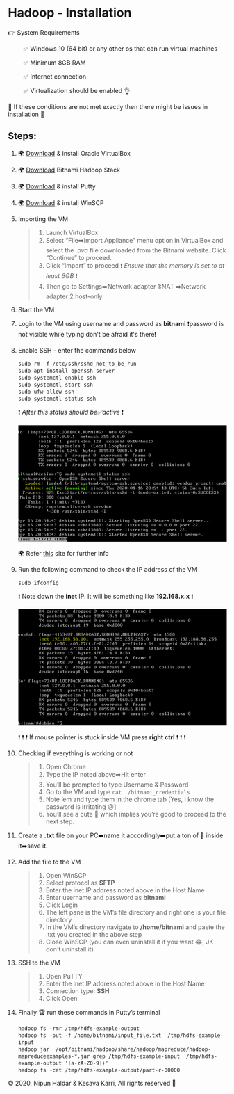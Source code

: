 
# Hadoop - Installation

👉 System Requirements

&nbsp;&nbsp;&nbsp;&nbsp;&nbsp;&nbsp;&nbsp;&nbsp;&nbsp;✅ Windows 10 (64 bit) or any other os that can run virtual machines

&nbsp;&nbsp;&nbsp;&nbsp;&nbsp;&nbsp;&nbsp;&nbsp;&nbsp;✅ Minimum 8GB RAM

&nbsp;&nbsp;&nbsp;&nbsp;&nbsp;&nbsp;&nbsp;&nbsp;&nbsp;✅ Internet connection

&nbsp;&nbsp;&nbsp;&nbsp;&nbsp;&nbsp;&nbsp;&nbsp;&nbsp;✅ Virtualization should be enabled 👌

🚫 If these conditions are not met exactly then there might be issues in installation 🚫<br/>


## Steps:<br/>


1.  🌍 [Download](https://download.virtualbox.org/virtualbox/6.1.6/VirtualBox-6.1.6-137129-Win.exe) & install Oracle VirtualBox

2.  🌍 [Download](https://bitnami.com/redirect/to/995396/bitnami-hadoop-3.2.1-2-linux-debian-9-x86_64.ova) Bitnami Hadoop Stack

3.  🌍 [Download](https://www.chiark.greenend.org.uk/~sgtatham/putty/latest.html) & install Putty

4.  🌍 [Download](https://winscp.net/download/WinSCP-5.17.3-Setup.exe) & install WinSCP

5.  Importing the VM
	>1.  Launch VirtualBox
	>2.  Select “File➡️Import Appliance” menu option in VirtualBox and select the *.ova* file downloaded from the Bitnami website. Click “Continue” to proceed.
	>3.  Click “Import” to proceed ❗ *Ensure that the memory is set to at least 6GB* ❗
	>4.  Then go to Settings➡️Network adapter 1:NAT
	➡️Network adapter 2:host-only

6.  Start the VM
7.  Login to the VM using username and password as **bitnami**
❗password is not visible while typing don't be afraid it's there❗

8.  Enable SSH - enter the commands below
	```
	sudo rm -f /etc/ssh/sshd_not_to_be_run
	sudo apt install openssh-server
	sudo systemctl enable ssh
	sudo systemctl start ssh
	sudo ufw allow ssh
	sudo systemctl status ssh
	```
	
	❗ *After this status should be✅active* ❗
	
	![SSH Active](https://raw.githubusercontent.com/nipun24/hadoop-install-docs/master/images/image1.png)
	
	🌍 Refer [this](https://linuxize.com/post/how-to-enable-ssh-on-ubuntu-18-04/) site for further info
	
9.  Run the following command to check the IP address of the VM 
	```
	sudo ifconfig
	```
	❗ Note down the **inet** IP. It will be something like **192.168.x.x** ❗
	
	![IP address](https://raw.githubusercontent.com/nipun24/hadoop-install-docs/master/images/image2.png)
	
	❗ ❗ ❗ If mouse pointer is stuck inside VM press **right ctrl** ❗ ❗ ❗

10. Checking if everything is working or not
	>1. Open Chrome 
	>2. Type the IP noted above➡️Hit enter 
	>3. You’ll be prompted to type Username & Password 
	>4. Go to the VM and type `cat ./bitnami_credentials`  
	>5. Note ‘em and type them in the chrome tab [Yes, I know the password is irritating 😠] 
	>6. You’ll see a cute 🐘 which implies you’re good to proceed to the next step. 
	
11. Create a **.txt** file on your PC➡️name it accordingly➡️put a ton of 💩 inside it➡️save it.

12. Add the file to the VM
	>1. Open WinSCP 
	>2. Select protocol as **SFTP** 
	>3. Enter the inet IP address noted above in the Host Name 
	>4. Enter username and password as **bitnami** 
	>5. Click Login 
	>6. The left pane is the VM’s file directory and right one is your file directory 
	>7. In the VM’s directory navigate to **/home/bitnami** and paste the .txt you created in the above step  
	>8. Close WinSCP (you can even uninstall it if you want 😂, JK don't uninstall it) 
	
13. SSH to the VM 
	>1. Open PuTTY  
	>2. Enter the inet IP address noted above in the Host Name 
	>3. Connection type: **SSH** 
	>4. Click Open 

14. Finally 🏆 run these commands in Putty’s terminal
	```
	hadoop fs -rmr /tmp/hdfs-example-output  
	hadoop fs -put -f /home/bitnami/input_file.txt  /tmp/hdfs-example-input 
	hadoop jar  /opt/bitnami/hadoop/share/hadoop/mapreduce/hadoop-mapreduceexamples-*.jar grep /tmp/hdfs-example-input  /tmp/hdfs-example-output '[a-zA-Z0-9]+'  
	hadoop fs -cat /tmp/hdfs-example-output/part-r-00000
	```

© 2020, Nipun Haldar & Kesava Karri, All rights reserved 💪   
